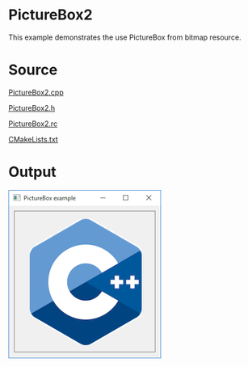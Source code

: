 # PictureBox2

This example demonstrates the use PictureBox from bitmap resource.

# Source

[PictureBox2.cpp](./PictureBox2.cpp)

[PictureBox2.h](./PictureBox2.h)

[PictureBox2.rc](./PictureBox2.rc)

[CMakeLists.txt](./CMakeLists.txt)

# Output

![GitHub Logo](../../docs/Pictures/PictureBox2.png)


